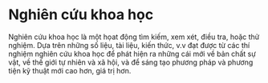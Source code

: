 # Nghiên cứu khoa học

Nghiên cứu khoa học là một họat động tìm kiếm, xem xét, điều tra, hoặc thử nghiệm. Dựa trên những số liệu, tài liệu, kiến thức, v.v đạt được từ các thí nghiệm nghiên cứu khoa học để phát hiện ra những cái mới về bản chất sự vật, về thế giới tự nhiên và xã hội, và để sáng tạo phương pháp và phương tiện kỹ thuật mới cao hơn, giá trị hơn.
